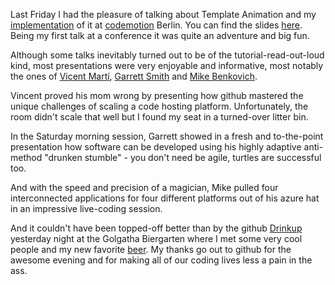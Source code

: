 Last Friday I had the pleasure of talking about Template Animation and my [implementation] of it at [codemotion] Berlin. You can find the slides [here]. Being my first talk at a conference it was quite an adventure and big fun.

Although some talks inevitably turned out to be of the tutorial-read-out-loud kind, most presentations were very enjoyable and informative, most notably the ones of [Vicent Martí], [Garrett Smith] and [Mike Benkovich].

Vincent proved his mom wrong by presenting how github mastered the unique challenges of scaling a code hosting platform. Unfortunately, the room didn't scale that well but I found my seat in a turned-over litter bin. 

In the Saturday morning session, Garrett showed in a fresh and to-the-point presentation how software can be developed using his highly adaptive anti-method "drunken stumble" - you don't need be agile, turtles are successful too.

And with the speed and precision of a magician, Mike pulled four interconnected applications for four different platforms out of his azure hat in an impressive live-coding session.

And it couldn't have been topped-off better than by the github [Drinkup] yesterday night at the Golgatha Biergarten where I met some very cool people and my new favorite [beer]. My thanks go out to github for the awesome evening and for making all of our coding lives less a pain in the ass.

[implementation]: https://github.com/watoki/tempan
[codemotion]: http://berlin.codemotionworld.com/
[here]: /res/nikolas_martens__tempan_talk__commented.pdf

[Vicent Martí]: https://twitter.com/vmg
[Garrett Smith]: http://www.gar1t.com/
[Mike Benkovich]: http://www.benkotips.com/
[Drinkup]: https://github.com/blog/1501-drinkup-in-berlin-tomorrow
[beer]: http://www.brauerei-karg.de/